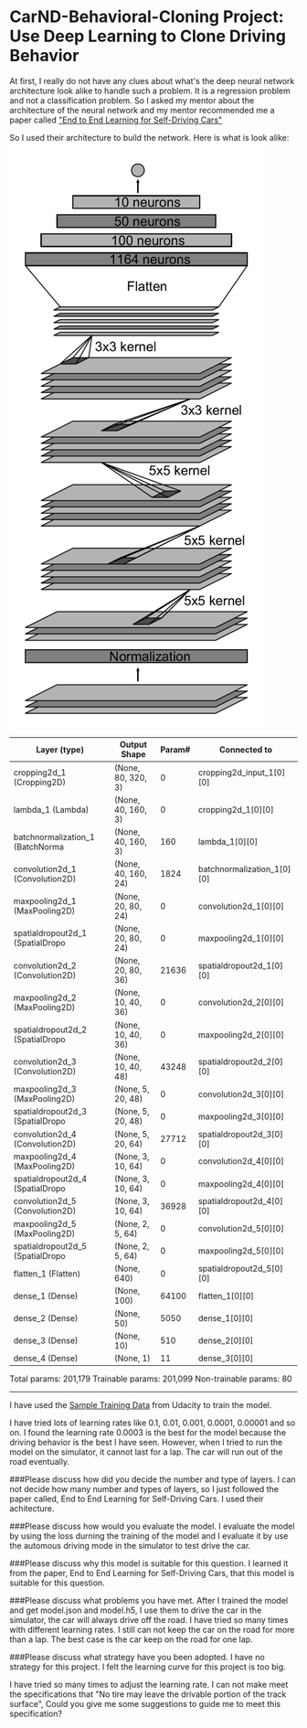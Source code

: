 # CarND-Behavioral-Cloning Project: Use Deep Learning to Clone Driving Behavior
At first, I really do not have any clues about what's the deep neural network architecture look alike to handle such a problem. It is a regression problem and not a classification problem. So I asked my mentor about the architecture of the neural network and my mentor recommended me a paper called ["End to End Learning for Self-Driving Cars"](https://images.nvidia.com/content/tegra/automotive/images/2016/solutions/pdf/end-to-end-dl-using-px.pdf) 

So I used their architecture to build the network. Here is what is look alike:
![alt text](Architecture.png "Architecture")

|Layer (type) |                    Output Shape    |      Param# 	|   Connected to|
|-------------|------------------|------------------------------|---------------|
|cropping2d_1 (Cropping2D)       | (None, 80, 320, 3) |   0     |      cropping2d_input_1[0][0]
|lambda_1 (Lambda)             |(None, 40, 160, 3)   | 0     |      cropping2d_1[0][0]
|batchnormalization_1 (BatchNorma |(None, 40, 160, 3)  |  160    |     lambda_1[0][0]
|convolution2d_1 (Convolution2D)  |(None, 40, 160, 24) |  1824   |     batchnormalization_1[0][0]
|maxpooling2d_1 (MaxPooling2D)    |(None, 20, 80, 24)  |  0      |     convolution2d_1[0][0]
|spatialdropout2d_1 (SpatialDropo |(None, 20, 80, 24)  |  0      |     maxpooling2d_1[0][0]
|convolution2d_2 (Convolution2D)  |(None, 20, 80, 36)  |  21636  |     spatialdropout2d_1[0][0]
|maxpooling2d_2 (MaxPooling2D)    |(None, 10, 40, 36)  |  0      |     convolution2d_2[0][0]
|spatialdropout2d_2 (SpatialDropo |(None, 10, 40, 36)  |  0      |     maxpooling2d_2[0][0]
|convolution2d_3 (Convolution2D)  |(None, 10, 40, 48)  |  43248  |     spatialdropout2d_2[0][0]
|maxpooling2d_3 (MaxPooling2D)    |(None, 5, 20, 48)   |  0      |     convolution2d_3[0][0]
|spatialdropout2d_3 (SpatialDropo |(None, 5, 20, 48)   |  0      |     maxpooling2d_3[0][0]
|convolution2d_4 (Convolution2D)  |(None, 5, 20, 64)   |  27712  |     spatialdropout2d_3[0][0]
|maxpooling2d_4 (MaxPooling2D)    |(None, 3, 10, 64)   |  0      |     convolution2d_4[0][0]
|spatialdropout2d_4 (SpatialDropo |(None, 3, 10, 64)   |  0      |     maxpooling2d_4[0][0]
|convolution2d_5 (Convolution2D)  |(None, 3, 10, 64)   |  36928  |     spatialdropout2d_4[0][0]
|maxpooling2d_5 (MaxPooling2D)    |(None, 2, 5, 64)    |  0      |     convolution2d_5[0][0]
|spatialdropout2d_5 (SpatialDropo |(None, 2, 5, 64)    |  0      |     maxpooling2d_5[0][0]
|flatten_1 (Flatten)              |(None, 640)         |  0      |     spatialdropout2d_5[0][0]
|dense_1 (Dense)                  |(None, 100)         |  64100  |     flatten_1[0][0]
|dense_2 (Dense)                  |(None, 50)          |  5050   |     dense_1[0][0]
|dense_3 (Dense)                  |(None, 10)          |  510    |     dense_2[0][0]
|dense_4 (Dense)                  |(None, 1)           |  11     |     dense_3[0][0]
Total params: 201,179
Trainable params: 201,099
Non-trainable params: 80
____________________________________________________________________________________________________

I have used the [Sample Training Data](https://d17h27t6h515a5.cloudfront.net/topher/2016/December/584f6edd_data/data.zip) from Udacity to train the model.

I have tried lots of learning rates like 0.1, 0.01, 0.001, 0.0001, 0.00001 and so on. I found the learning rate 0.0003 is the best for the model because the driving behavior is the best I have seen. However, when I tried to run the model on the simulator, it cannot last for a lap. The car will run out of the road eventually. 

###Please discuss how did you decide the number and type of layers.
I can not decide how many number and types of layers, so I just followed the paper called, End to End Learning for Self-Driving Cars. I used their achitecture.

###Please discuss how would you evaluate the model.
I evaluate the model by using the loss durning the training of the model and I evaluate it by use the automous driving mode in the simulator to test drive the car.

###Please discuss why this model is suitable for this question.
I learned it from the paper, End to End Learning for Self-Driving Cars, that this model is suitable for this question.

###Please discuss what problems you have met.
After I trained the model and get model.json and model.h5, I use them to drive the car in the simulator, the car will always drive off the road. I have tried so many times with different learning rates. I still can not keep the car on the road for more than a lap. The best case is the car keep on the road for one lap.

###Please discuss what strategy have you been adopted.
I have no strategy for this project. I felt the learning curve for this project is too big.


I have tried so many times to adjust the learning rate. I can not make meet the specifications that "No tire may leave the drivable portion of the track surface", Could you give me some suggestions to guide me to meet this specification?










